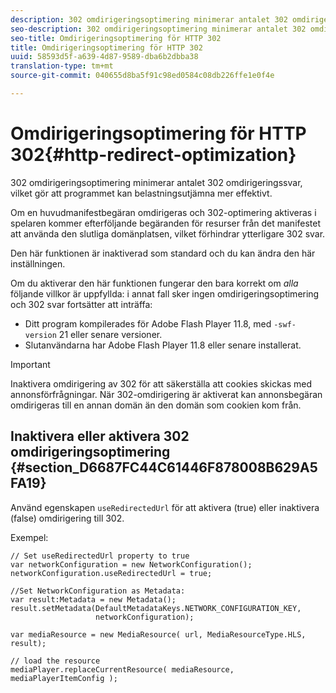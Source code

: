 ```yaml
---
description: 302 omdirigeringsoptimering minimerar antalet 302 omdirigeringssvar, vilket gör att programmet kan belastningsutjämna mer effektivt.
seo-description: 302 omdirigeringsoptimering minimerar antalet 302 omdirigeringssvar, vilket gör att programmet kan belastningsutjämna mer effektivt.
seo-title: Omdirigeringsoptimering för HTTP 302
title: Omdirigeringsoptimering för HTTP 302
uuid: 58593d5f-a639-4d87-9589-dba6b2dbba38
translation-type: tm+mt
source-git-commit: 040655d8ba5f91c98ed0584c08db226ffe1e0f4e

---
```



# Omdirigeringsoptimering för HTTP 302{#http-redirect-optimization}

302 omdirigeringsoptimering minimerar antalet 302 omdirigeringssvar, vilket gör att programmet kan belastningsutjämna mer effektivt.

Om en huvudmanifestbegäran omdirigeras och 302-optimering aktiveras i spelaren kommer efterföljande begäranden för resurser från det manifestet att använda den slutliga domänplatsen, vilket förhindrar ytterligare 302 svar.

Den här funktionen är inaktiverad som standard och du kan ändra den här inställningen.

Om du aktiverar den här funktionen fungerar den bara korrekt om *alla* följande villkor är uppfyllda: i annat fall sker ingen omdirigeringsoptimering och 302 svar fortsätter att inträffa:

* Ditt program kompilerades för Adobe Flash Player 11.8, med `-swf-version` 21 eller senare versioner.
* Slutanvändarna har Adobe Flash Player 11.8 eller senare installerat.

>[!IMPORTANT]
>
>Inaktivera omdirigering av 302 för att säkerställa att cookies skickas med annonsförfrågningar. När 302-omdirigering är aktiverat kan annonsbegäran omdirigeras till en annan domän än den domän som cookien kom från.

## Inaktivera eller aktivera 302 omdirigeringsoptimering {#section_D6687FC44C61446F878008B629A5FA19}

Använd egenskapen `useRedirectedUrl` för att aktivera (true) eller inaktivera (false) omdirigering till 302.

<!--<a id="example_B886777252B745AAB48B1FCC42C97A25"></a>-->

Exempel:

```
// Set useRedirectedUrl property to true 
var networkConfiguration = new NetworkConfiguration(); 
networkConfiguration.useRedirectedUrl = true; 
  
//Set NetworkConfiguration as Metadata: 
var result:Metadata = new Metadata(); 
result.setMetadata(DefaultMetadataKeys.NETWORK_CONFIGURATION_KEY,  
                   networkConfiguration); 
  
var mediaResource = new MediaResource( url, MediaResourceType.HLS, result); 
  
// load the resource 
mediaPlayer.replaceCurrentResource( mediaResource, mediaPlayerItemConfig );
```

